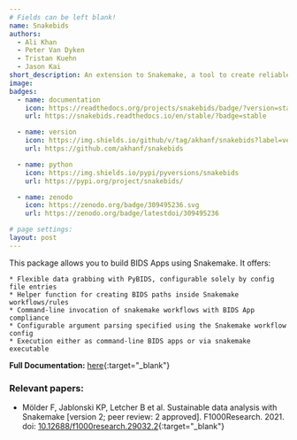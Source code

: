 ```yaml
---
# Fields can be left blank! 
name: Snakebids
authors: 
  - Ali Khan
  - Peter Van Dyken
  - Tristan Kuehn
  - Jason Kai
short_description: An extension to Snakemake, a tool to create reliable and reproducible workflows, with a focus on working with organized neuroimaging data.  
image:
badges:
  - name: documentation
    icon: https://readthedocs.org/projects/snakebids/badge/?version=stable
    url: https://snakebids.readthedocs.io/en/stable/?badge=stable

  - name: version
    icon: https://img.shields.io/github/v/tag/akhanf/snakebids?label=version
    url: https://github.com/akhanf/snakebids

  - name: python
    icon: https://img.shields.io/pypi/pyversions/snakebids
    url: https://pypi.org/project/snakebids/

  - name: zenodo
    icon: https://zenodo.org/badge/309495236.svg
    url: https://zenodo.org/badge/latestdoi/309495236

# page settings:
layout: post
---
```


This package allows you to build BIDS Apps using Snakemake. It offers:

```
* Flexible data grabbing with PyBIDS, configurable solely by config file entries
* Helper function for creating BIDS paths inside Snakemake workflows/rules
* Command-line invocation of snakemake workflows with BIDS App compliance
* Configurable argument parsing specified using the Snakemake workflow config
* Execution either as command-line BIDS apps or via snakemake executable
```

**Full Documentation:** [here](https://readthedocs.org/projects/snakebids/badge/?version=stable){:target="_blank"}

### Relevant papers:
* Mölder F, Jablonski KP, Letcher B et al. Sustainable data analysis with Snakemake [version 2; peer review: 2 approved]. F1000Research. 2021. doi: [10.12688/f1000research.29032.2](https://doi.org/10.12688/f1000research.29032.2){:target="_blank"} 
